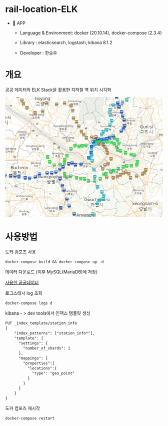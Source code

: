 # rail-location-ELK

- 📱 APP

    - Language & Environment: docker (20.10.14), docker-compose (2.3.4)

    - Library : elasticsearch, logstash, kibana 8.1.2

    - Developer : 한승우

# 개요
공공 데이터와 ELK Stack을 활용한 지하철 역 위치 시각화 

![이미지](https://github.com/kaintels/rail-location-ELK/blob/main/img/main.png)

# 사용방법

도커 컴포즈 사용 
```
docker-compose build && docker-compose up -d
```

데이터 다운로드 (이후 MySQL(MariaDB)에 저장)

[사용한 공공데이터](https://www.data.go.kr/tcs/dss/selectDataSetList.do?dType=FILE&keyword=%EC%88%98%EB%8F%84%EA%B6%8C+%EC%97%AD%EC%9C%84%EC%B9%98&detailKeyword=&publicDataPk=&recmSe=N&detailText=&relatedKeyword=&commaNotInData=&commaAndData=&commaOrData=&must_not=&tabId=&dataSetCoreTf=&coreDataNm=&sort=_score&relRadio=&orgFullName=&orgFilter=&org=&orgSearch=&currentPage=1&perPage=10&brm=&instt=&svcType=&kwrdArray=&extsn=&coreDataNmArray=&pblonsipScopeCode=)


로그스태시 log 조회
```
docker-compose logs d
```

kibana - > dev tools에서 인덱스 템플릿 생성
```
PUT _index_template/station_info
{
	"index_patterns": ["station_info*"],
	"template": {
	  "settings": {
	    "number_of_shards": 1
	  },
	  "mappings": {
	    "properties":{
	      "locations":{
	        "type": "geo_point"
	      }
	    }
	  }
	}
}
```

도커 컴포즈 재시작
```
docker-compose restart
```

